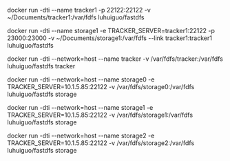 docker run -dti --name tracker1 -p 22122:22122 -v ~/Documents/tracker1:/var/fdfs luhuiguo/fastdfs

docker run -dti --name storage1 -e TRACKER_SERVER=tracker1:22122 -p 23000:23000 -v ~/Documents/storage1:/var/fdfs --link tracker1:tracker1 luhuiguo/fastdfs


docker run -dti --network=host --name tracker -v /var/fdfs/tracker:/var/fdfs luhuiguo/fastdfs tracker

docker run -dti --network=host --name storage0 -e TRACKER_SERVER=10.1.5.85:22122 -v /var/fdfs/storage0:/var/fdfs luhuiguo/fastdfs storage

docker run -dti --network=host --name storage1 -e TRACKER_SERVER=10.1.5.85:22122 -v /var/fdfs/storage1:/var/fdfs luhuiguo/fastdfs storage

docker run -dti --network=host --name storage2 -e TRACKER_SERVER=10.1.5.85:22122 -v /var/fdfs/storage2:/var/fdfs luhuiguo/fastdfs storage